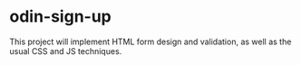 # odin-sign-up

This project will implement HTML form design and validation, as well as the usual CSS and JS techniques.
